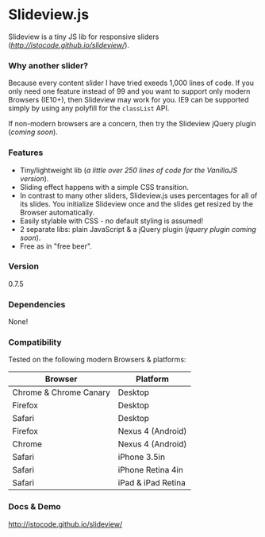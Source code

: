 Slideview.js
=========

Slideview is a tiny JS lib for responsive sliders (_<http://istocode.github.io/slideview/>_).

### Why another slider?
Because every content slider I have tried exeeds 1,000 lines of code. If you only need one feature instead of 99 and you want to support only modern Browsers (IE10+), then Slideview may work for you. IE9 can be supported simply by using any polyfill for the `classList` API.

If non-modern browsers are a concern, then try the Slideview jQuery plugin (_coming soon_).



### Features
* Tiny/lightweight lib (_a little over 250 lines of code for the VanillaJS version_).
* Sliding effect happens with a simple CSS transition.
* In contrast to many other sliders, Slideview.js uses percentages for all of its slides. You initialize Slideview once and the slides get resized by the Browser automatically.
* Easily stylable with CSS - no default styling is assumed!
* 2 separate libs: plain JavaScript & a jQuery plugin (_jquery plugin coming soon_).
* Free as in "free beer".



### Version
0.7.5


### Dependencies
None!



### Compatibility
Tested on the following modern Browsers & platforms:

<table>
  <thead>
    <tr>
      <th>Browser</th>
      <th>Platform</th>
    </tr>
  </thead>
  <tbody>
    <tr>
      <td>Chrome & Chrome Canary</td>
      <td>Desktop</td>
    </tr>
    <tr>
      <td>Firefox</td>
      <td>Desktop</td>
    </tr>
    <tr>
      <td>Safari</td>
      <td>Desktop</td>
    </tr>
    <tr>
      <td>Firefox</td>
      <td>Nexus 4 (Android)</td>
    </tr>
    <tr>
      <td>Chrome</td>
      <td>Nexus 4 (Android)</td>
    </tr>
    <tr>
      <td>Safari</td>
      <td>iPhone 3.5in</td>
    </tr>
    <tr>
      <td>Safari</td>
      <td>iPhone Retina 4in</td>
    </tr>
    <tr>
      <td>Safari</td>
      <td>iPad & iPad Retina</td>
    </tr>
  </tbody>
</table>



### Docs & Demo
<http://istocode.github.io/slideview/>
